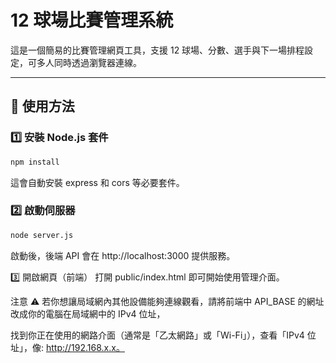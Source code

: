 # 12 球場比賽管理系統

這是一個簡易的比賽管理網頁工具，支援 12 球場、分數、選手與下一場排程設定，可多人同時透過瀏覽器連線。

---

## 🚀 使用方法

### 1️⃣ 安裝 Node.js 套件

```bash
npm install
```
這會自動安裝 express 和 cors 等必要套件。

### 2️⃣ 啟動伺服器

```bash
node server.js
```
啟動後，後端 API 會在 http://localhost:3000 提供服務。

3️⃣ 開啟網頁（前端）
打開 public/index.html 即可開始使用管理介面。

注意 ⚠️
若你想讓局域網內其他設備能夠連線觀看，請將前端中 API_BASE 的網址改成你的電腦在局域網中的 IPv4 位址，

找到你正在使用的網路介面（通常是「乙太網路」或「Wi-Fi」），查看「IPv4 位址」，像: http://192.168.x.x。
